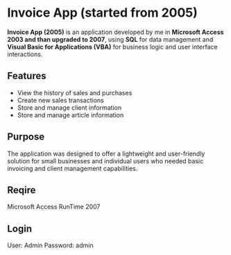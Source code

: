 # Invoice App (started from 2005)

**Invoice App (2005)** is an application developed by me in **Microsoft Access 2003 and than upgraded to 2007**, using **SQL** for data management and **Visual Basic for Applications (VBA)** for business logic and user interface interactions.

## Features
- View the history of sales and purchases
- Create new sales transactions
- Store and manage client information
- Store and manage article information

## Purpose
The application was designed to offer a lightweight and user-friendly solution for small businesses and individual users who needed basic invoicing and client management capabilities.

## Reqire
Microsoft Access RunTime 2007

## Login
User: Admin
Password: admin